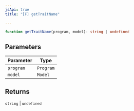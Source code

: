 ```yaml
---
jsApi: true
title: "[F] getTraitName"

---
```

```ts
function getTraitName(program, model): string | undefined
```

## Parameters

| Parameter | Type |
| ------ | ------ |
| `program` | `Program` |
| `model` | `Model` |

## Returns

`string` \| `undefined`
